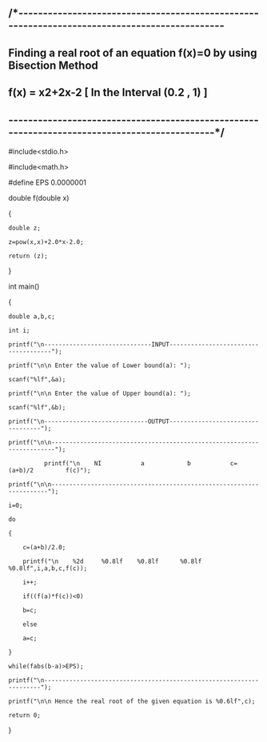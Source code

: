 ## /*---------------------------------------------------------------------------------------------
##     Finding a real root of an equation f(x)=0 by using Bisection Method
##     f(x) = x2+2x-2 [ In the Interval (0.2 , 1) ]
##    ---------------------------------------------------------------------------------------------*/

#include<stdio.h>

#include<math.h>

#define EPS 0.0000001

double f(double x)

{

    double z;

    z=pow(x,x)+2.0*x-2.0;

    return (z);

}

int main()

{

    double a,b,c;

    int i;

    printf("\n------------------------------INPUT-------------------------------------");

    printf("\n\n Enter the value of Lower bound(a): ");

    scanf("%lf",&a);

    printf("\n\n Enter the value of Upper bound(a): ");

    scanf("%lf",&b);

    printf("\n-----------------------------OUTPUT----------------------------------");

    printf("\n\n-----------------------------------------------------------------------");

              printf("\n    NI           a            b           c=(a+b)/2         f(c)");

    printf("\n\n---------------------------------------------------------------------");

    i=0;

    do

    {

        c=(a+b)/2.0;

        printf("\n    %2d     %0.8lf    %0.8lf      %0.8lf      %0.8lf",i,a,b,c,f(c));

        i++;

        if((f(a)*f(c))<0)

        b=c;

        else

        a=c;

    }

    while(fabs(b-a)>EPS);

    printf("\n---------------------------------------------------------------------");

    printf("\n\n Hence the real root of the given equation is %0.6lf",c);

    return 0;

}
